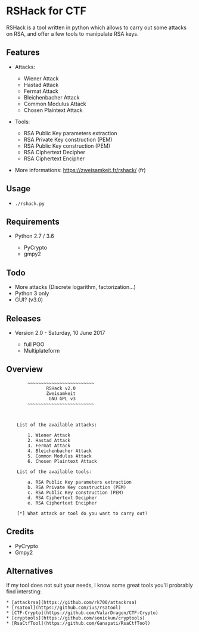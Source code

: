 # RSHack for CTF

RSHack is a tool written in python which allows to carry out some attacks on RSA, and offer a few tools to manipulate RSA keys.

## Features

* Attacks:

	* Wiener Attack
	* Hastad Attack
	* Fermat Attack
	* Bleichenbacher Attack
	* Common Modulus Attack
	* Chosen Plaintext Attack

* Tools:

	* RSA Public Key parameters extraction
	* RSA Private Key construction (PEM)
	* RSA Public Key construction (PEM)
	* RSA Ciphertext Decipher
	* RSA Ciphertext Encipher
	
* More informations: https://zweisamkeit.fr/rshack/ (fr)

## Usage

* ```./rshack.py```

## Requirements

* Python 2.7 / 3.6
	
	* PyCrypto
	* gmpy2

## Todo

* More attacks (Discrete logarithm, factorization...)
* Python 3 only
* GUI? (v3.0)

## Releases

* Version 2.0 - Saturday, 10 June 2017

	* full POO
	* Multiplateform

## Overview

```
		~~~~~~~~~~~~~~~~~~~~~~~~~
		       RSHack v2.0
		       Zweisamkeit
		        GNU GPL v3
		~~~~~~~~~~~~~~~~~~~~~~~~~



	List of the available attacks:

		1. Wiener Attack
		2. Hastad Attack
		3. Fermat Attack
		4. Bleichenbacher Attack
		5. Common Modulus Attack
		6. Chosen Plaintext Attack

	List of the available tools:

		a. RSA Public Key parameters extraction
		b. RSA Private Key construction (PEM)
		c. RSA Public Key construction (PEM)
		d. RSA Ciphertext Decipher
		e. RSA Ciphertext Encipher

	[*] What attack or tool do you want to carry out?

```

## Credits

* PyCrypto
* Gmpy2

## Alternatives

If my tool does not suit your needs, I know some great tools you'll probrably find intersting:

	* [attackrsa](https://github.com/rk700/attackrsa)
	* [rsatool](https://github.com/ius/rsatool)
	* [CTF-Crypto](https://github.com/ValarDragon/CTF-Crypto)
	* [cryptools](https://github.com/sonickun/cryptools)
	* [RsaCtfTool](https://github.com/Ganapati/RsaCtfTool)
